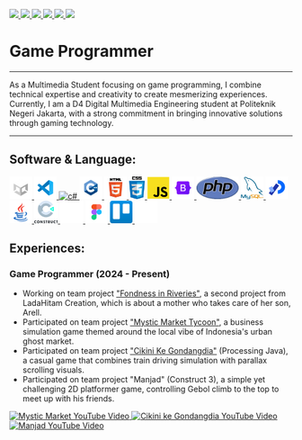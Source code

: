 <p align="left">
  <a href="https://linkedin.com/in/rifki-setiawan0101" target="_blank" rel="noopener noreferrer">
    <img src="https://img.shields.io/badge/LINKEDIN-0A66C2?style=for-the-badge&logo=linkedin&logoColor=white" />
  </a>
  <a href="https://github.com/rifkisetiawan0101" target="_blank" rel="noopener noreferrer">
    <img src="https://img.shields.io/badge/GITHUB-181717?style=for-the-badge&logo=github&logoColor=white" />
  </a>
  <a href="https://www.behance.net/rifkisetiawan3" target="_blank" rel="noopener noreferrer">
    <img src="https://img.shields.io/badge/BEHANCE-1769FF?style=for-the-badge&logo=behance&logoColor=white" />
  </a>
  <a href="https://itch.io/profile/rstiawann" target="_blank" rel="noopener noreferrer">
    <img src="https://img.shields.io/badge/ITCH.IO-FA5C5C?style=for-the-badge&logo=itchdotio&logoColor=white" />
  </a>
  <a href="https://instagram.com/rstiawann_" target="_blank" rel="noopener noreferrer">
    <img src="https://img.shields.io/badge/INSTAGRAM-E4405F?style=for-the-badge&logo=instagram&logoColor=white" />
  </a>
  <a href="https://youtube.com/@rstiawann" target="_blank" rel="noopener noreferrer">
    <img src="https://img.shields.io/badge/YOUTUBE-FF0000?style=for-the-badge&logo=youtube&logoColor=white" />
  </a>
</p>

# Game Programmer

---

As a Multimedia Student focusing on game programming, I combine technical expertise and creativity to create mesmerizing experiences. Currently, I am a D4 Digital Multimedia Engineering student at Politeknik Negeri Jakarta, with a strong commitment in bringing innovative solutions through gaming technology.

---

## Software & Language:
<p align="left">
  <a href="https://unity.com/" rel="nofollow">
    <img src="https://raw.githubusercontent.com/rifkisetiawan0101/rifkisetiawan0101/main/unity-white.png" alt="unity" height="40" />
  </a>
  <a href="https://code.visualstudio.com/" rel="nofollow">
    <img src="https://raw.githubusercontent.com/rifkisetiawan0101/rifkisetiawan0101/main/vs-code.png" alt="vs code" height="40" />
  </a>
  <a href="https://learn.microsoft.com/en-us/dotnet/csharp/" rel="nofollow">
    <img src="https://raw.githubusercontent.com/rifkisetiawan0101/rifkisetiawan0101/main/c#.png" alt="c#" height="40" />
  </a>
  <a href="https://isocpp.org/" rel="nofollow">
    <img src="https://raw.githubusercontent.com/rifkisetiawan0101/rifkisetiawan0101/main/c++.png" alt="c++" height="40" />
  </a>
  <a href="https://www.w3.org/html/" rel="nofollow">
    <img src="https://raw.githubusercontent.com/rifkisetiawan0101/rifkisetiawan0101/main/html5.png" alt="html5" height="40" />
  </a>
  <a href="https://www.w3schools.com/css/" rel="nofollow">
    <img src="https://raw.githubusercontent.com/rifkisetiawan0101/rifkisetiawan0101/main/css3.png" alt="css3" height="40" />
  </a>
  <a href="https://developer.mozilla.org/en-US/docs/Web/JavaScript" rel="nofollow">
    <img src="https://raw.githubusercontent.com/rifkisetiawan0101/rifkisetiawan0101/main/js.png" alt="javascript" height="40" />
  </a>
  <a href="https://getbootstrap.com/" rel="nofollow">
    <img src="https://raw.githubusercontent.com/rifkisetiawan0101/rifkisetiawan0101/main/bootstrap.png" alt="bootstrap" height="40" />
  </a>
  <a href="https://www.php.net/" rel="nofollow">
    <img src="https://raw.githubusercontent.com/rifkisetiawan0101/rifkisetiawan0101/main/php.png" alt="php" height="40" />
  </a>
  <a href="https://www.mysql.com/" rel="nofollow">
    <img src="https://raw.githubusercontent.com/rifkisetiawan0101/rifkisetiawan0101/main/mysql.png" alt="mysql" height="40" />
  </a>
  <a href="https://processing.org/" rel="nofollow">
    <img src="https://raw.githubusercontent.com/rifkisetiawan0101/rifkisetiawan0101/main/processing.png" alt="processing" height="40" />
  </a>
  <a href="https://www.java.com/" rel="nofollow">
    <img src="https://raw.githubusercontent.com/rifkisetiawan0101/rifkisetiawan0101/main/java.png" alt="java" height="40" />
  </a>
  <a href="https://www.construct.net/" rel="nofollow">
    <img src="https://raw.githubusercontent.com/rifkisetiawan0101/rifkisetiawan0101/main/construct3.png" alt="construct3" height="40" />
  </a>
  <a href="https://github.com/" rel="nofollow">
    <img src="https://raw.githubusercontent.com/rifkisetiawan0101/rifkisetiawan0101/main/github-white.png" alt="github" height="40" />
  </a>
  <a href="https://www.figma.com/" rel="nofollow">
    <img src="https://raw.githubusercontent.com/rifkisetiawan0101/rifkisetiawan0101/main/figma.png" alt="figma" height="40" />
  </a>
  <a href="https://trello.com/" rel="nofollow">
    <img src="https://raw.githubusercontent.com/rifkisetiawan0101/rifkisetiawan0101/main/trello.png" alt="trello" height="40" />
  </a>
  <a href="https://www.notion.so/" rel="nofollow">
    <img src="https://raw.githubusercontent.com/rifkisetiawan0101/rifkisetiawan0101/main/notion-white.png" alt="notion" height="40" />
  </a>
</p>

## Experiences:

### Game Programmer (2024 - Present)

- Working on team project ["Fondness in Riveries"](https://github.com/rifkisetiawan0101/Fondness-In-Riveries), a second project from LadaHitam Creation, which is about a mother who takes care of her son, Arell.
- Participated on team project ["Mystic Market Tycoon"](https://github.com/rifkisetiawan0101/MysticMarketTycoon), a business simulation game themed around the local vibe of Indonesia's urban ghost market.
- Participated on team project ["Cikini Ke Gondangdia"](https://github.com/rifkisetiawan0101/Cikini-Ke-Gondangdia) (Processing Java), a casual game that combines train driving simulation with parallax scrolling visuals.
- Participated on team project "Manjad" (Construct 3), a simple yet challenging 2D platformer game, controlling Gebol climb to the top to meet up with his friends.

<p align="left">
  <!-- Mystic Market -->
  <a href="https://youtu.be/CdgIDbUS7bo?si=EKWbWNgNMICkFkAc" target="_blank">
    <img src="https://img.youtube.com/vi/CdgIDbUS7bo/0.jpg" alt="Mystic Market YouTube Video" width="240"/>
  </a>
  <!-- Cikini ke Gondangdia -->
  <a href="https://youtu.be/vSi4UqEW16I?si=H29lKZX52JJBtkf9" target="_blank">
    <img src="https://img.youtube.com/vi/vSi4UqEW16I/0.jpg" alt="Cikini ke Gondangdia YouTube Video" width="240"/>
  </a>
  <!-- Manjad -->
  <a href="https://youtu.be/qTV3yais-3U?si=QI4nCRHTXzUw-EG4" target="_blank">
    <img src="https://img.youtube.com/vi/qTV3yais-3U/0.jpg" alt="Manjad YouTube Video" width="240"/>
  </a>
</p>
